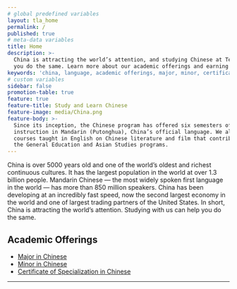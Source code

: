 ```yaml
---
# global predefined variables
layout: tla_home
permalink: /
published: true
# meta-data variables
title: Home
description: >-
  China is attracting the world’s attention, and studying Chinese at Temple University’s College of Liberal Arts can help
  you do the same. Learn more about our academic offerings and earning a major, minor, certificate in Chinese Language.
keywords: 'china, language, academic offerings, major, minor, certificate'
# custom variables
sidebar: false
promotion-table: true
feature: true
feature-title: Study and Learn Chinese
feature-image: media/China.png
feature-body: >-
  Since its inception, the Chinese program has offered six semesters of language
  instruction in Mandarin (Putonghua), China’s official language. We also offer
  courses taught in English on Chinese literature and film that contribute to
  the General Education and Asian Studies programs.
---
```

China is over 5000 years old and one of the world’s oldest and richest continuous cultures. It has the largest population in the world at over 1.3 billion people. Mandarin Chinese — the most widely spoken first language in the world — has more than 850 million speakers. China has been developing at an incredibly fast speed, now the second largest economy in the world and one of largest trading partners of the United States. In short, China is attracting the world’s attention. Studying with us can help you do the same.

## Academic Offerings
- [Major in Chinese](http://bulletin.temple.edu/undergraduate/liberal-arts/chinese/ba-chinese/)
- [Minor in Chinese](http://bulletin.temple.edu/undergraduate/liberal-arts/chinese/minor-chinese/)
- [Certificate of Specialization in Chinese](http://bulletin.temple.edu/undergraduate/liberal-arts/certificate-programs/certificate-chinese/)

___
